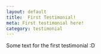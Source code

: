 ```yaml
---
layout: default
title:  First Testimonial!
meta: First testimonial here!
category: testimonial
---
```


Some text for the first testimonial :D